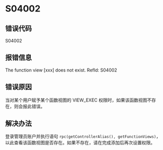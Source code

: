 # S04002

## 错误代码

S04002

## 报错信息

The function view [xxx] does not exist. RefId: S04002

## 错误原因

当对某个用户赋予某个函数视图的 VIEW\_EXEC 权限时，如果该函数视图不存在，则会报此错误。

## 解决办法

登录管理员账户并执行语句 `rpc(getControllerAlias(),
getFunctionViews)`，以此查看该函数视图是否存在。如果不存在，请在完成添加后再次设置权限。

